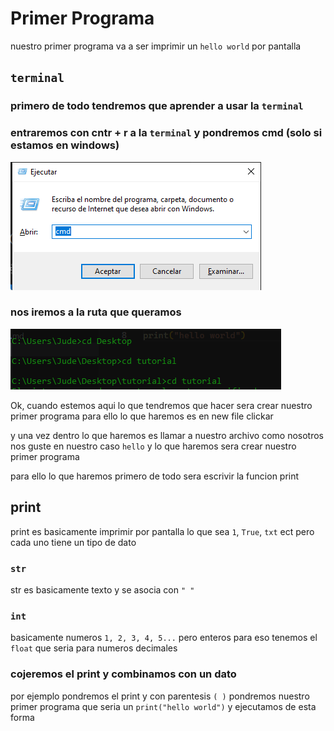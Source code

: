 # Primer Programa

nuestro primer programa va a ser imprimir un `hello world` por pantalla

## `terminal`

### primero de todo tendremos que aprender a usar la `terminal`
### entraremos con cntr + r a la `terminal` y pondremos cmd (solo si estamos en windows)
![`vscode`](../src/cmd.png)

### nos iremos a la ruta que queramos

![`vscode`](../src/2.png)

Ok, cuando estemos aqui lo que tendremos que hacer sera crear nuestro primer programa para ello lo que haremos es en new file clickar 

y una vez dentro lo que haremos es llamar a nuestro archivo como nosotros nos guste en nuestro caso `hello` y lo que haremos sera crear nuestro primer programa

para ello lo que haremos primero de todo sera escrivir la funcion print

## print

print es basicamente imprimir por pantalla lo que sea `1`, `True`, `txt` ect pero cada uno tiene un tipo de dato

### `str`
str es basicamente texto y se asocia con `" "`

### `int`
basicamente numeros `1, 2, 3, 4, 5...` pero enteros para eso tenemos el `float` que seria para numeros decimales

### cojeremos el print y combinamos con un dato

por ejemplo pondremos el print y con parentesis `( )` pondremos nuestro primer programa que seria un `print("hello world")`
y ejecutamos de esta forma